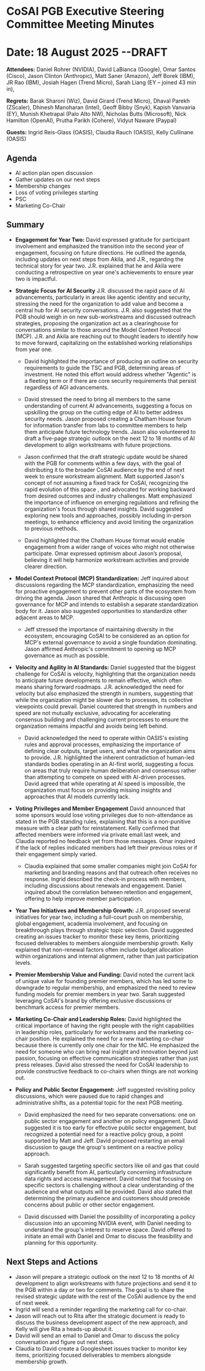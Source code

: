 # **CoSAI PGB Executive Steering Committee Meeting Minutes**

# Date: 18 August 2025 --DRAFT

**Attendees:**  Daniel Rohrer (NVIDIA), David LaBianca (Google), Omar Santos (Cisco), Jason Clinton (Anthropic),  Matt Saner (Amazon), Jeff Borek (IBM), JR Rao (IBM), Josiah Hagen (Trend Micro), Sarah Liang (EY – joined 43 min in),

**Regrets:** Barak Sharoni (Wiz), David Girard (Trend Micro), Dhaval Parekh (ZScaler),  Dhinesh Manoharan (Intel), Geoff Bibby (Snyk), Kapish Vanvairia (EY), Munish Khetrapal (Palo Alto NW), Nicholas Butts (Microsoft), Nick Hamilton (OpenAI), Prutha Parikh (Cohere), Vidyut Naware (Paypal)

**Guests:** Ingrid Reis-Glass (OASIS), Claudia Rauch (OASIS), Kelly Cullinane (OASIS)

## Agenda

* AI action plan open discussion  
* Gather updates on our next steps  
* Membership changes  
* Loss of voting privileges starting   
* PSC  
* Marketing Co-Chair

## Summary

* **Engagement for Year Two:** David expressed gratitude for participant involvement and emphasized the transition into the second year of engagement, focusing on future directions. He outlined the agenda, including updates on next steps from Akila, and J.R., regarding the technical story for year two. J.R. explained that he and Akila were conducting a retrospective on year one's achievements to ensure year two is impactful.

* **Strategic Focus for AI Security** J.R. discussed the rapid pace of AI advancements, particularly in areas like agentic identity and security, stressing the need for the organization to add value and become a central hub for AI security conversations. J.R. also suggested that the PGB should weigh in on new sub-workstreams and discussed outreach strategies, proposing the organization act as a clearinghouse for conversations similar to those around the Model Context Protocol (MCP). J.R. and Akila are reaching out to thought leaders to identify how to move forward, capitalizing on the established working relationships from year one.

  * David highlighted the importance of producing an outline on security requirements to guide the TSC and PGB, determining areas of investment. He noted this effort would address whether "Agentic" is a fleeting term or if there are core security requirements that persist regardless of AGI advancements.

  * David stressed  the need to bring all members to the same understanding of current AI advancements, suggesting a focus on upskilling the group on the cutting edge of AI to better address security needs. Jason proposed creating a Chatham House forum for information transfer from labs to committee members to help them anticipate future technology trends. Jason also volunteered to draft a five-page strategic outlook on the next 12 to 18 months of AI development to align workstreams with future projections.

  * Jason confirmed that the draft strategic update would be shared with the PGB for comments within a few days, with the goal of distributing it to the broader CoSAI audience by the end of next week to ensure workstream alignment. Matt supported Jason's concept of not assuming a fixed track for CoSAI, recognizing the rapid evolution of this space , and advocated for working backward from desired outcomes and industry challenges. Matt emphasized the importance of influence on emerging regulations and refining the organization's focus through shared insights. David suggested exploring new tools and approaches, possibly including in-person meetings, to enhance efficiency and avoid limiting the organization to previous methods.

  * David highlighted that the Chatham House format would enable engagement from a wider range of voices who might not otherwise participate. Omar expressed optimism about Jason’s proposal, believing it will help harmonize workstream activities and provide clearer direction.

* **Model Context Protocol (MCP) Standardization:** Jeff inquired about discussions regarding the MCP standardization, emphasizing the need for proactive engagement to prevent other parts of the ecosystem from driving the agenda. Jason shared that Anthropic is discussing open governance for MCP and intends to establish a separate standardization body for it. Jason also suggested opportunities to standardize other adjacent areas to MCP.

  * Jeff stressed the importance of maintaining diversity in the ecosystem, encouraging CoSAI to be considered as an option for MCP's external governance to avoid a single foundation dominating. Jason affirmed Anthropic's commitment to opening up MCP governance as much as possible.

* **Velocity and Agility in AI Standards:** Daniel suggested that the biggest challenge for CoSAI is velocity, highlighting that the organization needs to anticipate future developments to remain effective, which often means sharing forward roadmaps. J.R. acknowledged the need for velocity but also emphasized the strength in numbers, suggesting that while the organization might be slower due to processes, its collective viewpoints could prevail. Daniel countered that strength in numbers and speed are not mutually exclusive, advocating for accelerating consensus building and challenging current processes to ensure the organization remains impactful and avoids being left behind.

  * David acknowledged the need to operate within OASIS's existing rules and approval processes, emphasizing the importance of defining clear outputs, target users, and what the organization aims to provide. J.R. highlighted the inherent contradiction of human-led standards bodies operating in an AI-first world, suggesting a focus on areas that truly require human deliberation and consensus rather than attempting to compete on speed with AI-driven processes. David agreed that while operating at AI speed is impossible, the organization must focus on providing missing insights and approaches that AI models currently lack.

* **Voting Privileges and Member Engagement** David announced that some sponsors would lose voting privileges due to non-attendance as stated in the PGB standing rules, explaining that this is a non-punitive measure with a clear path for reinstatement. Kelly confirmed that affected members were informed via private email last week, and Claudia reported no feedback yet from those messages. Omar inquired if the lack of replies indicated members had left their previous roles or if their engagement simply varied.

  * Claudia explained that some smaller companies might join CoSAI for marketing and branding reasons and that  outreach often receives no response. Ingrid described the check-in process with members, including discussions about renewals and engagement. Daniel inquired about the correlation between retention and engagement, offering to help improve member participation.

* **Year Two Initiatives and Membership Growth:** J.R. proposed several initiatives for year two, including a full-court push on membership, global engagement, academia involvement, and focusing on breakthrough plays through strategic topic selection. David suggested creating an issues tracker to monitor these key items, prioritizing focused deliverables to members alongside membership growth. Kelly explained that non-renewal factors often include budget allocation within organizations and internal alignment, rather than just participation levels.

* **Premier Membership Value and Funding:** David noted the current lack of unique value for founding premier members, which has led some to downgrade to regular membership, and emphasized the need to review funding models for premier members in year two. Sarah suggested leveraging CoSAI's brand by offering exclusive discussions or benchmark access for premier members.

* **Marketing Co-Chair and Leadership Roles:** David highlighted the critical importance of having the right people with the right capabilities in leadership roles, particularly for workstreams and the marketing co-chair position. He explained  the need for a new marketing co-chair because there is currently only one chair for the MC. He emphasized the need for someone who  can bring real insight and innovation beyond just passion, focusing on effective communication strategies rather than just press releases. David also stressed the need for CoSAI leadership to provide constructive feedback to co-chairs when things are not working out.

* **Policy and Public Sector Engagement:** Jeff suggested revisiting policy discussions, which were paused due to rapid changes and administrative shifts, as a potential topic for the next PGB meeting.

  * David emphasized the need for two separate conversations: one on public sector engagement and another on policy engagement. David suggested it is too early for effective public sector engagement, but recognized a potential need for a reactive policy group, a point supported by Matt and Jeff. David proposed restarting an email discussion to gauge the group's sentiment on a reactive policy approach.

  * Sarah suggested targeting specific sectors like oil and gas that could significantly benefit from AI, particularly concerning infrastructure data rights and access management. David noted that focusing on specific sectors is challenging without a clear understanding of the audience and what outputs will be provided. David also stated that determining the primary audience and customers should precede concerns about public or other sector engagement.

  * David discussed with Daniel the possibility of incorporating a policy discussion into an upcoming NVIDIA event, with Daniel needing to understand the group's interest to reserve space. David offered to initiate an email with Daniel and Omar to discuss the feasibility and planning for this opportunity.

## Next Steps and Actions

* Jason will prepare a strategic outlook on the next 12 to 18 months of AI development to align workstreams with future projections and send it to the PGB within a day or two for comments. The goal is to share the revised strategic update with the rest of the CoSAI audience by the end of next week.   
* Ingrid will send a reminder regarding the marketing call for co-chair.  
* Jason will reach out to Rita after the strategic document is ready to discuss the business development aspect of the new approach, and Kelly will give Rita a heads-up about it.  
* David will send an email to Daniel and Omar to discuss the policy conversation and figure out next steps.  
* Claudia to David create a Googlesheet issues tracker to monitor key items, prioritizing focused deliverables to members alongside membership growth.

